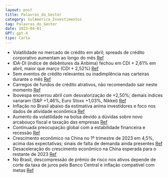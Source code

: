 ```yaml
---
layout: post
title: Palavras_do_Gestor
category: SulAmerica_Investimentos
tag: Palavras_do_Gestor
date: 2023-04-01
GPT: gpt-4
tipo: Carta
---
```


- Volatilidade no mercado de crédito em abril; spreads de crédito corporativo aumentam ao longo do mês
<a href="#" onclick="search_on_pdf('Carta MensalPalavra do GestorCréditoO mês de abril foi mais um mês devolatilidade para o mercado')">Ref</a>
- IDA-DI (índice de debêntures da Anbima) fechou em CDI + 2,61% em abril, maior que março (CDI + 2,52%)
<a href="#" onclick="search_on_pdf('spreads de crédito corporativo cederam naprimeira quinzena do mês, mas voltaram aabrir na segunda ')">Ref</a>
- Sem eventos de crédito relevantes ou inadimplência nas carteiras durante o mês
<a href="#" onclick="search_on_pdf('Carta MensalPalavra do GestorCréditoO mês de abril foi mais um mês devolatilidade para o mercado')">Ref</a>
- Carregos de fundos de crédito atrativos, não recomendado sair neste momento
<a href="#" onclick="search_on_pdf('porcompanhiasepassam a interessar algumas tesourarias,dadoaoelevadospread.Assim,acreditamos')">Ref</a>
- Ibovespa encerrou abril com desvalorização de +2,50%; demais índices variaram (S&P +1,46%, Euro Stoxx +1,03%, Nikkei)
<a href="#" onclick="search_on_pdf('encerrouomêscomdesvalorização de +2,50%. Os demais índicestiveramasseguintesvariações:S&P+')">Ref</a>
- Inflação no Brasil abaixo da estimativa anima investidores e foco nos dados de atividade econômica
<a href="#" onclick="search_on_pdf('crescimento global mais fraco estão no radar.PIB chinês no 1º trimestre de 2023 cresceu4,5%, surpr')">Ref</a>
- Aumento da volatilidade na bolsa devido a dúvidas sobre novo arcabouço fiscal e taxação das empresas
<a href="#" onclick="search_on_pdf('docenário.Dúvidasemrelaçãoaonovoarcabouço fiscal, recomposição das receitas,retiradadeince')">Ref</a>
- Continuada preocupação global com a estabilidade financeira e recessão
<a href="#" onclick="search_on_pdf('por quem conhece o assuntoRenda FixaNo mundo, manteve-se a preocupação com a estabilidade financei')">Ref</a>
- Crescimento econômico na China no 1º trimestre de 2023 em 4,5%, acima das expectativas; sinais de falta de demanda ainda presentes
<a href="#" onclick="search_on_pdf('crescimento global mais fraco estão no radar.PIB chinês no 1º trimestre de 2023 cresceu4,5%, surpr')">Ref</a>
- Desaceleração do crescimento econômico na China esperada para o restante de 2023
<a href="#" onclick="search_on_pdf('crescimento global mais fraco estão no radar.PIB chinês no 1º trimestre de 2023 cresceu4,5%, surpr')">Ref</a>
- No Brasil, descompressão de prêmio de risco nos ativos depende de corte da taxa de juros pelo Banco Central e inflação compatível com metas
<a href="#" onclick="search_on_pdf('prêmios de risco dos ativos brasileiros. Avaliamos queo início de ciclo de corte da taxa de juros p')">Ref</a>
